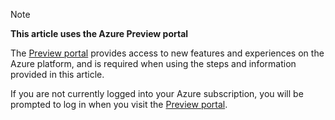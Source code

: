 
> [!NOTE]
> **This article uses the Azure Preview portal**
> 
> The [Preview portal](https://portal.azure.com/) provides access to new features and experiences on the Azure platform, and is required when using the steps and information provided in this article.
> 
> If you are not currently logged into your Azure subscription, you will be prompted to log in when you visit the [Preview portal](https://portal.azure.com/).
> 
> 
